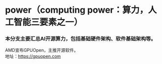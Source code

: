 # power（computing power：算力，人工智能三要素之一）

### 本分支主要汇总AI开源算力，包括基础硬件架构、软件基础架构等。

AMD宣布GPUOpen，主推开源软件。</br>
地址：https://gpuopen.com
